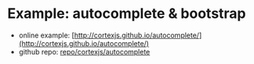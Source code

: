 # Example: autocomplete & bootstrap

* online example: [http://cortexjs.github.io/autocomplete/](http://cortexjs.github.io/autocomplete/)
* github repo: [repo/cortexjs/autocomplete](https://github.com/cortexjs/autocomplete)
